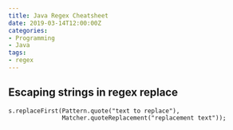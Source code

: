 ```yaml
---
title: Java Regex Cheatsheet
date: 2019-03-14T12:00:00Z
categories:
- Programming
- Java
tags:
- regex
---
```

## Escaping strings in regex replace
```
s.replaceFirst(Pattern.quote("text to replace"), 
               Matcher.quoteReplacement("replacement text"));
```

